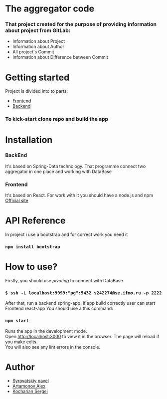  
# The aggregator code 


### That project created for the purpose of providing information about project from GitLab:
- Information about Project
- Information about Author
- All project's Commit
- Information about Difference between Commit

# Getting started
Project is divided into to parts:
- [Frontend](https://github.com/Pantelonia/Aggregator)
- [Backend](https://github.com/Pantelonia/AggregatorBack)
### To kick-start clone repo and build the app

# Installation
### BackEnd
It's based on Spring-Data technology. That programme connect  two aggregator in one place and working with DataBase
### Frontend
It's based on React. For work with it you should have a node.js and npm [Official site](https://nodejs.org/en/)

# API Reference
In project i use a bootstrap and for correct work you need it
### `npm install bootstrap`
# How to use?
Firstly, you should use *pivoting* to connect with DataBase
### `$ ssh -L localhost:9999:"pg":5432 s242274@se.ifmo.ru -p 2222`
After that, run a backend spring-app. If app build correctly user can start Frontend react-app
You should use a this command:
### `npm start`

Runs the app in the development mode.<br>
Open [http://localhost:3000](http://localhost:3000) to view it in the browser.
The page will reload if you make edits.<br>
You will also see any lint errors in the console.

# Author
- [Syrovatskiy pavel](https://github.com/Pantelonia)
- [Artamonov Alex](https://github.com/ArtamonovAlex)
- [Kocharian Sergei](https://github.com/KACHANIX)


